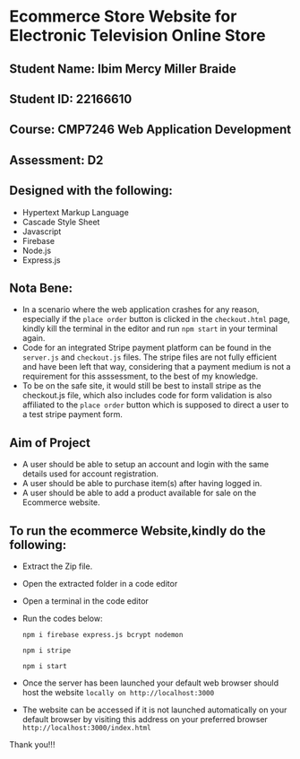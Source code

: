 # Ecommerce Store Website for Electronic Television Online Store

## Student Name: Ibim Mercy Miller Braide
## Student ID: 22166610
## Course: CMP7246 Web Application Development
## Assessment: D2

## Designed with the following:
- Hypertext Markup Language 
- Cascade Style Sheet
- Javascript
- Firebase
- Node.js
- Express.js

## Nota Bene:
- In a scenario where the web application crashes for any reason, especially if the `place order` button is clicked in the `checkout.html` page, kindly kill the terminal in the editor and run `npm start` in your terminal again.
- Code for an integrated Stripe payment platform can be found in the `server.js` and `checkout.js` files. The stripe files are not fully efficient and have been left that way, considering that a payment medium is not a requirement for this asssessment, to the best of my knowledge.
- To be on the safe site, it would still be best to install stripe as the checkout.js file, which also includes code for form validation is also affiliated to the `place order` button which is supposed to direct a user to a test stripe payment form.


## Aim of Project

- A user should be able to setup an account and login with the same details used for account registration.
- A user should be able to purchase item(s) after having logged in.
- A user should be able to add a product available for sale on the Ecommerce website.

## To run the ecommerce Website,kindly do the following:

- Extract the Zip file. 
- Open the extracted folder in a code editor
- Open a terminal in the code editor
- Run the codes below:
	
	```
	npm i firebase express.js bcrypt nodemon
	```

	```
	npm i stripe
	```
	
	```
	npm i start
	```
- Once the server has been launched your default web browser should host the website `locally on http://localhost:3000`
- The website can be accessed if it is not launched automatically on your default browser by visiting this address on your preferred browser `http://localhost:3000/index.html` 



Thank you!!!
